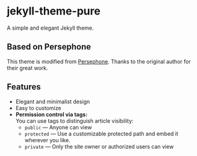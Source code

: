 # jekyll-theme-pure

A simple and elegant Jekyll theme.

## Based on Persephone

This theme is modified from [Persephone](https://github.com/original-author/persephone). Thanks to the original author for their great work.

## Features

- Elegant and minimalist design
- Easy to customize
- **Permission control via tags:**  
  You can use tags to distinguish article visibility:
  - `public` — Anyone can view
  - `protected` — Use a customizable protected path and embed it wherever you like.
  - `private` — Only the site owner or authorized users can view
